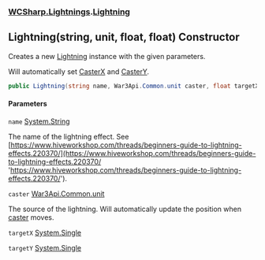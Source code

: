 ### [WCSharp.Lightnings](WCSharp.Lightnings.md 'WCSharp.Lightnings').[Lightning](WCSharp.Lightnings.Lightning.md 'WCSharp.Lightnings.Lightning')

## Lightning(string, unit, float, float) Constructor

Creates a new [Lightning](WCSharp.Lightnings.Lightning.md 'WCSharp.Lightnings.Lightning') instance with the given parameters.  
  
Will automatically set [CasterX](WCSharp.Lightnings.Lightning.CasterX.md 'WCSharp.Lightnings.Lightning.CasterX') and [CasterY](WCSharp.Lightnings.Lightning.CasterY.md 'WCSharp.Lightnings.Lightning.CasterY').

```csharp
public Lightning(string name, War3Api.Common.unit caster, float targetX, float targetY);
```
#### Parameters

<a name='WCSharp.Lightnings.Lightning.Lightning(string,War3Api.Common.unit,float,float).name'></a>

`name` [System.String](https://docs.microsoft.com/en-us/dotnet/api/System.String 'System.String')

The name of the lightning effect. See [https://www.hiveworkshop.com/threads/beginners-guide-to-lightning-effects.220370/](https://www.hiveworkshop.com/threads/beginners-guide-to-lightning-effects.220370/ 'https://www.hiveworkshop.com/threads/beginners-guide-to-lightning-effects.220370/').

<a name='WCSharp.Lightnings.Lightning.Lightning(string,War3Api.Common.unit,float,float).caster'></a>

`caster` [War3Api.Common.unit](https://docs.microsoft.com/en-us/dotnet/api/War3Api.Common.unit 'War3Api.Common.unit')

The source of the lightning. Will automatically update the position when [caster](WCSharp.Lightnings.Lightning.Lightning(string,War3Api.Common.unit,float,float).md#WCSharp.Lightnings.Lightning.Lightning(string,War3Api.Common.unit,float,float).caster 'WCSharp.Lightnings.Lightning.Lightning(string, War3Api.Common.unit, float, float).caster') moves.

<a name='WCSharp.Lightnings.Lightning.Lightning(string,War3Api.Common.unit,float,float).targetX'></a>

`targetX` [System.Single](https://docs.microsoft.com/en-us/dotnet/api/System.Single 'System.Single')

<a name='WCSharp.Lightnings.Lightning.Lightning(string,War3Api.Common.unit,float,float).targetY'></a>

`targetY` [System.Single](https://docs.microsoft.com/en-us/dotnet/api/System.Single 'System.Single')